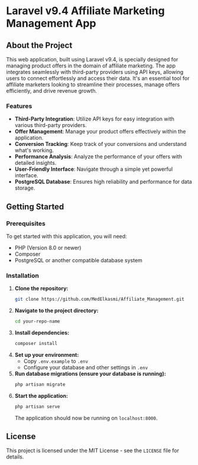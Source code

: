 
# Laravel v9.4 Affiliate Marketing Management App

## About the Project

This web application, built using Laravel v9.4, is specially designed for managing product offers in the domain of affiliate marketing. The app integrates seamlessly with third-party providers using API keys, allowing users to connect effortlessly and access their data. It's an essential tool for affiliate marketers looking to streamline their processes, manage offers efficiently, and drive revenue growth.

### Features

- **Third-Party Integration**: Utilize API keys for easy integration with various third-party providers.
- **Offer Management**: Manage your product offers effectively within the application.
- **Conversion Tracking**: Keep track of your conversions and understand what's working.
- **Performance Analysis**: Analyze the performance of your offers with detailed insights.
- **User-Friendly Interface**: Navigate through a simple yet powerful interface.
- **PostgreSQL Database**: Ensures high reliability and performance for data storage.

## Getting Started

### Prerequisites

To get started with this application, you will need:
- PHP (Version 8.0 or newer)
- Composer
- PostgreSQL or another compatible database system

### Installation

1. **Clone the repository:**
   ```bash
   git clone https://github.com/MedElkasmi/Affiliate_Management.git
   ```
2. **Navigate to the project directory:**
   ```bash
   cd your-repo-name
   ```
3. **Install dependencies:**
   ```bash
   composer install
   ```
4. **Set up your environment:**
   - Copy `.env.example` to `.env`
   - Configure your database and other settings in `.env`
5. **Run database migrations (ensure your database is running):**
   ```bash
   php artisan migrate
   ```
6. **Start the application:**
   ```bash
   php artisan serve
   ```
   The application should now be running on `localhost:8000`.

## License

This project is licensed under the MIT License - see the `LICENSE` file for details.
